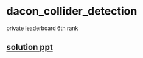# dacon_collider_detection
private leaderboard 6th rank


## [solution ppt]('./ppt/PPT_theme.pptx')
